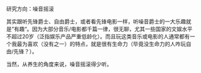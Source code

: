 
研究方向：噪音摇滚

其实跟听先锋爵士、自由爵士，或者看先锋电影一样，听噪音爵士的一大乐趣就是”有趣“。因为大部分音乐/电影都千篇一律，很无聊，尤其一些国家的文娱水平不超过20岁（泛指娱乐产品严重低龄化）。而且玩这类音乐或电影的人通常都有一个我最为喜欢（没有之一）的特点，就是很有生命力（毕竟没生命力的人咋玩自由/先锋？）。

当然，从养生的角度来说，噪音摇滚得少听。